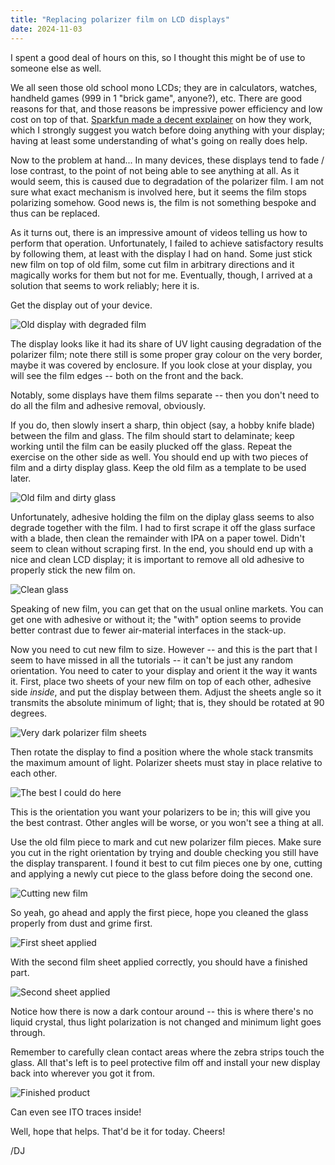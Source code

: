 ```yaml
---
title: "Replacing polarizer film on LCD displays"
date: 2024-11-03
---
```


I spent a good deal of hours on this, so I thought this might be of use to someone else as well.

We all seen those old school mono LCDs; they are in calculators, watches, handheld games (999 in 1 "brick game", anyone?), etc. There are good reasons for that, and those reasons be impressive power efficiency and low cost on top of that. [Sparkfun made a decent explainer](https://www.youtube.com/watch?v=VbdhbyiHX-s) on how they work, which I strongly suggest you watch before doing anything with your display; having at least some understanding of what's going on really does help.

Now to the problem at hand... In many devices, these displays tend to fade / lose contrast, to the point of not being able to see anything at all. As it would seem, this is caused due to degradation of the polarizer film. I am not sure what exact mechanism is involved here, but it seems the film stops polarizing somehow. Good news is, the film is not something bespoke and thus can be replaced.

As it turns out, there is an impressive amount of videos telling us how to perform that operation. Unfortunately, I failed to achieve satisfactory results by following them, at least with the display I had on hand. Some just stick new film on top of old film, some cut film in arbitrary directions and it magically works for them but not for me. Eventually, though, I arrived at a solution that seems to work reliably; here it is.

Get the display out of your device.

![Old display with degraded film](/blarg/assets/20241103/old-display.jpg)

The display looks like it had its share of UV light causing degradation of the polarizer film; note there still is some proper gray colour on the very border, maybe it was covered by enclosure. If you look close at your display, you will see the film edges -- both on the front and the back.

Notably, some displays have them films separate -- then you don't need to do all the film and adhesive removal, obviously.

If you do, then slowly insert a sharp, thin object (say, a hobby knife blade) between the film and glass. The film should start to delaminate; keep working until the film can be easily plucked off the glass. Repeat the exercise on the other side as well. You should end up with two pieces of film and a dirty display glass. Keep the old film as a template to be used later.

![Old film and dirty glass](/blarg/assets/20241103/old-firm-removed.jpg)

Unfortunately, adhesive holding the film on the diplay glass seems to also degrade together with the film. I had to first scrape it off the glass surface with a blade, then clean the remainder with IPA on a paper towel. Didn't seem to clean without scraping first. In the end, you should end up with a nice and clean LCD display; it is important to remove all old adhesive to properly stick the new film on.

![Clean glass](/blarg/assets/20241103/clean-glass.jpg)

Speaking of new film, you can get that on the usual online markets. You can get one with adhesive or without it; the "with" option seems to provide better contrast due to fewer air-material interfaces in the stack-up.

Now you need to cut new film to size. However -- and this is the part that I seem to have missed in all the tutorials -- it can't be just any random orientation. You need to cater to your display and orient it the way it wants it. First, place two sheets of your new film on top of each other, adhesive side *inside*, and put the display between them. Adjust the sheets angle so it transmits the absolute minimum of light; that is, they should be rotated at 90 degrees.

![Very dark polarizer film sheets](/blarg/assets/20241103/sheets1.jpg)

Then rotate the display to find a position where the whole stack transmits the maximum amount of light. Polarizer sheets must stay in place relative to each other.

![The best I could do here](/blarg/assets/20241103/sheets2.jpg)

This is the orientation you want your polarizers to be in; this will give you the best contrast. Other angles will be worse, or you won't see a thing at all.

Use the old film piece to mark and cut new polarizer film pieces. Make sure you cut in the right orientation by trying and double checking you still have the display transparent. I found it best to cut film pieces one by one, cutting and applying a newly cut piece to the glass before doing the second one.

![Cutting new film](/blarg/assets/20241103/sheets3.jpg)

So yeah, go ahead and apply the first piece, hope you cleaned the glass properly from dust and grime first.

![First sheet applied](/blarg/assets/20241103/film-applied.jpg)

With the second film sheet applied correctly, you should have a finished part.

![Second sheet applied](/blarg/assets/20241103/films-applied.jpg)

Notice how there is now a dark contour around -- this is where there's no liquid crystal, thus light polarization is not changed and minimum light goes through.

Remember to carefully clean contact areas where the zebra strips touch the glass. All that's left is to peel protective film off and install your new display back into wherever you got it from.

![Finished product](/blarg/assets/20241103/final.jpg)

Can even see ITO traces inside!

Well, hope that helps. That'd be it for today. Cheers!

/DJ
